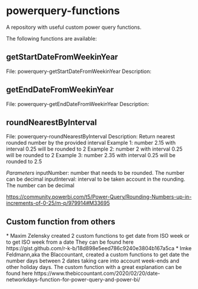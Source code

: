 # powerquery-functions
A repository with useful custom power query functions.

The following functions are available:

<h2>getStartDateFromWeekinYear</h2>
File: powerquery-getStartDateFromWeekinYear
Description:  

<h2>getEndDateFromWeekinYear</h2>
File: powerquery-getEndDateFromWeekinYear
Description: 

<h2>roundNearestByInterval</h2>
File: powerquery-roundNearestByInterval
Description: Return nearest rounded number by the provided interval
Example 1: number 2.15 with interval 0.25 will be rounded to 2
Example 2: number 2 with interval 0.25 will be rounded to 2
Example 3: number 2.35 with interval 0.25 will be rounded to 2.5

<i>Parameters</i>
    inputNumber: number that needs to be rounded. The number can be decimal
    inputInterval: interval to be taken account in the rounding. The number can be decimal

https://community.powerbi.com/t5/Power-Query/Rounding-Numbers-up-in-increments-of-0-25/m-p/979914#M33695

<h2>Custom function from others</h2>
* Maxim Zelensky created 2 custom functions to get date from ISO week or to get ISO week from a date 
They can be found here https://gist.github.com/r-k-b/18d898e5eed786c9240e3804b167a5ca
* Imke Feldmann,aka the BIaccountant, created a custom functions to get date the number days between 2 dates taking care into account week-ends and other holiday days. The custom function with a great explanation can be found here https://www.thebiccountant.com/2020/02/20/date-networkdays-function-for-power-query-and-power-bi/




